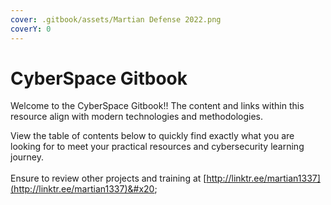 ```yaml
---
cover: .gitbook/assets/Martian Defense 2022.png
coverY: 0
---
```


# CyberSpace Gitbook

Welcome to the CyberSpace Gitbook!! The content and links within this resource align with modern technologies and methodologies.

View the table of contents below to quickly find exactly what you are looking for to meet your practical resources and cybersecurity learning journey.\
\
Ensure to review other projects and training at [http://linktr.ee/martian1337](http://linktr.ee/martian1337)&#x20;
